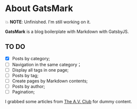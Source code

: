 # About GatsMark

💥 **NOTE**: Unfinished. I'm still working on it.

**GatsMark** is a blog boilerplate with Markdown with GatsbyJS.

## TO DO
- [x] Posts by category;
- [ ] Navigation in the same category；
- [ ] Display all tags in one page;
- [ ] Posts by tag;
- [ ] Create pages by Markdown contents;
- [ ] Posts by author;
- [ ] Pagination;

I grabbed some articles from [The A.V. Club](https://www.avclub.com/) for dummy content.